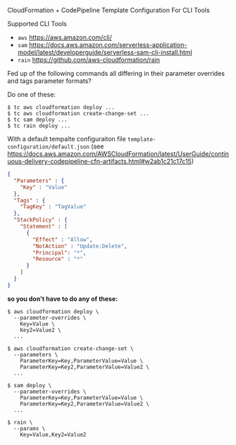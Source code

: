 CloudFormation + CodePipeline Template Configuration For CLI Tools

Supported CLI Tools
 - `aws` <https://aws.amazon.com/cli/>
 - `sam` <https://docs.aws.amazon.com/serverless-application-model/latest/developerguide/serverless-sam-cli-install.html>
 - `rain` <https://github.com/aws-cloudformation/rain>

Fed up of the following commands all differing in their parameter overrides and tags parameter formats?

Do one of these:

```shell
$ tc aws cloudformation deploy ...
$ tc aws cloudformation create-change-set ... 
$ tc sam deploy ... 
$ tc rain deploy ...
```

With a default tempalte configuraiton file `template-configuration/default.json` (see <https://docs.aws.amazon.com/AWSCloudFormation/latest/UserGuide/continuous-delivery-codepipeline-cfn-artifacts.html#w2ab1c21c17c15>)
```json
{
  "Parameters" : {
    "Key" : "Value"
  },
  "Tags" : {
    "TagKey" : "TagValue"
  }, 
  "StackPolicy" : {
    "Statement" : [
      {
        "Effect" : "Allow",
        "NotAction" : "Update:Delete",
        "Principal": "*",
        "Resource" : "*"
      }
    ]
  }
}
```

**so you don't have to do any of these:**

 ```shell
 $ aws cloudformation deploy \
   --parameter-overrides \
     Key=Value \
     Key2=Value2 \
   ...
 ```

 ```shell
 $ aws cloudformation create-change-set \
   --parameters \
     ParameterKey=Key,ParameterValue=Value \
     ParameterKey=Key2,ParameterValue=Value2 \
   ...
 ```
 
 ```shell
 $ sam deploy \
   --parameter-overrides \
     ParameterKey=Key,ParameterValue=Value \
     ParameterKey=Key2,ParameterValue=Value2 \
   ...
```

```shell
$ rain \
  --params \
    Key=Value,Key2=Value2
```


